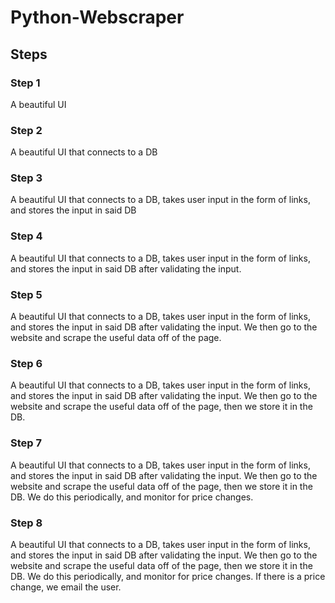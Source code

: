 # Python-Webscraper
## Steps
### Step 1
A beautiful UI
### Step 2
A beautiful UI that connects to a DB
### Step 3
A beautiful UI that connects to a DB, takes user input in the form of links, and stores the input in said DB
### Step 4
A beautiful UI that connects to a DB, takes user input in the form of links, and stores the input in said DB after validating the input.
### Step 5
A beautiful UI that connects to a DB, takes user input in the form of links, and stores the input in said DB after validating the input. We then go to the website and scrape the useful data off of the page.
### Step 6 
A beautiful UI that connects to a DB, takes user input in the form of links, and stores the input in said DB after validating the input. We then go to the website and scrape the useful data off of the page, then we store it in the DB.
### Step 7
A beautiful UI that connects to a DB, takes user input in the form of links, and stores the input in said DB after validating the input. We then go to the website and scrape the useful data off of the page, then we store it in the DB. We do this periodically, and monitor for price changes.
### Step 8
A beautiful UI that connects to a DB, takes user input in the form of links, and stores the input in said DB after validating the input. We then go to the website and scrape the useful data off of the page, then we store it in the DB. We do this periodically, and monitor for price changes. If there is a price change, we email the user.

